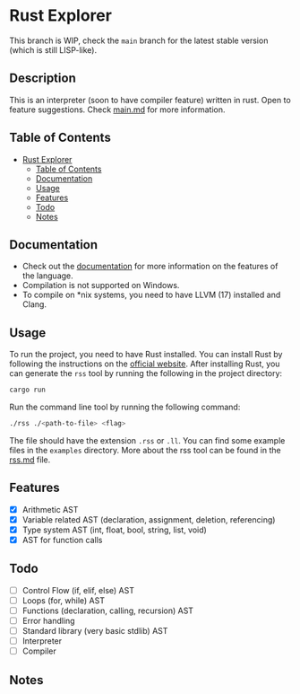 # Rust Explorer
This branch is WIP, check the `main` branch for the latest stable version (which is still LISP-like).
## Description
This is an interpreter (soon to have compiler feature) written in rust. Open to feature suggestions. Check [main.md](docs/main.md) for more information.

## Table of Contents
- [Rust Explorer](#rust-explorer)
  - [Table of Contents](#table-of-contents)
  - [Documentation](#documentation)
  - [Usage](#usage)
  - [Features](#features)
  - [Todo](#todo)
  - [Notes](#notes)

## Documentation
- Check out the [documentation](docs/main.md) for more information on the features of the language.
- Compilation is not supported on Windows.
- To compile on *nix systems, you need to have LLVM (17) installed and Clang.

## Usage
To run the project, you need to have Rust installed. You can install Rust by following the instructions on the [official website](https://www.rust-lang.org/tools/install). After installing Rust, you can generate the `rss` tool by running the following in the project directory:
```bash
cargo run
```

Run the command line tool by running the following command:
```bash
./rss ./<path-to-file> <flag>
```
The file should have the extension `.rss` or `.ll`. You can find some example files in the `examples` directory.
More about the rss tool can be found in the [rss.md](docs/rss.md) file.

## Features
- [x] Arithmetic AST
- [x] Variable related AST (declaration, assignment, deletion, referencing)
- [x] Type system AST (int, float, bool, string, list, void)
- [x] AST for function calls

## Todo
- [ ] Control Flow (if, elif, else) AST
- [ ] Loops (for, while) AST 
- [ ] Functions (declaration, calling, recursion) AST
- [ ] Error handling
- [ ] Standard library (very basic stdlib) AST
- [ ] Interpreter
- [ ] Compiler
 
## Notes

